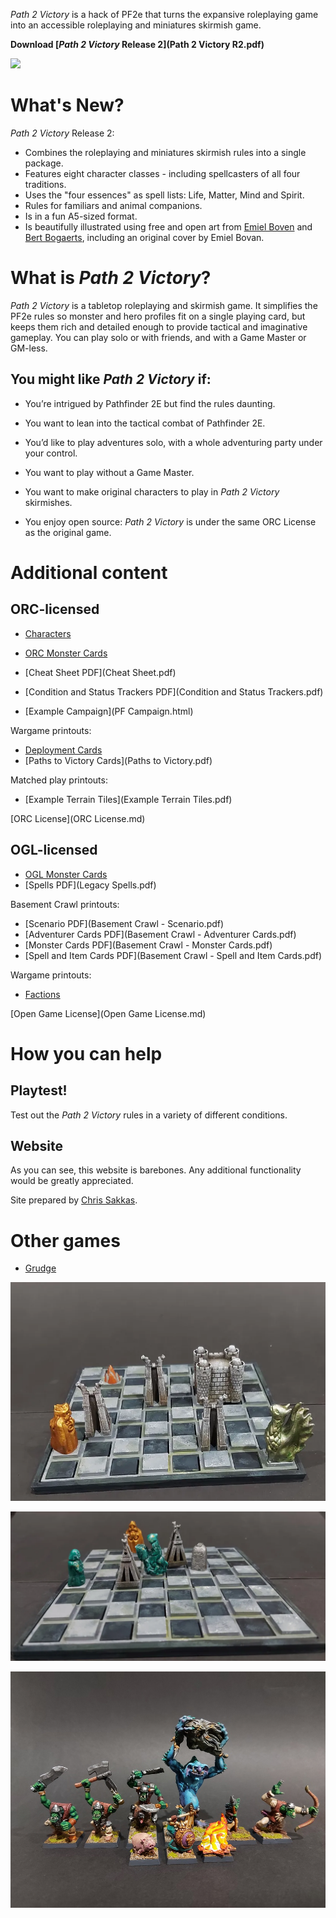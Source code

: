 *Path 2 Victory* is a hack of PF2e that turns the expansive roleplaying game into an accessible roleplaying and miniatures skirmish game. 

**Download [*Path 2 Victory* Release 2](Path 2 Victory R2.pdf)**

<img src="img\Cover.png" style="width: 300px" />

# What's New?

*Path 2 Victory* Release 2:

* Combines the roleplaying and miniatures skirmish rules into a single package.
* Features eight character classes - including spellcasters of all four traditions. 
* Uses the "four essences" as spell lists: Life, Matter, Mind and Spirit. 
* Rules for familiars and animal companions. 
* Is in a fun A5-sized format.
* Is beautifully illustrated using free and open art from [Emiel Boven]([Emiel](https://www.patreon.com/c/emielboven/)) and [Bert Bogaerts]([Bert](https://www.patreon.com/bertdrawsstuff)), including an original cover by Emiel Bovan.

# What is *Path 2 Victory*?

*Path 2 Victory* is a tabletop roleplaying and skirmish game. It simplifies the PF2e rules so monster and hero profiles fit on a single playing card, but keeps them  rich and detailed enough to provide tactical and imaginative gameplay.  You can play solo or with friends, and with a Game Master or GM-less. 

## You might like *Path 2 Victory* if: 

* You’re intrigued by Pathfinder 2E but find the rules daunting. 

* You want to lean into the tactical combat of Pathfinder 2E.

* You’d like to play adventures solo, with a whole adventuring party under your control. 

* You want to play without a Game Master. 
* You want to make original characters to play in *Path 2 Victory* skirmishes. 

* You enjoy open source: *Path 2 Victory* is under the same ORC License as the original game. 

# Additional content

## ORC-licensed

* [Characters](Characters.html)

* [ORC Monster Cards](cards-orc.html)
* [Cheat Sheet PDF](Cheat Sheet.pdf)
* [Condition and Status Trackers PDF](Condition and Status Trackers.pdf)
* [Example Campaign](PF Campaign.html)

Wargame printouts:

* [Deployment Cards](Deployments.pdf)
* [Paths to Victory Cards](Paths to Victory.pdf)

Matched play printouts: 

* [Example Terrain Tiles](Example Terrain Tiles.pdf)

[ORC License](ORC License.md)

## OGL-licensed

* [OGL Monster Cards](cards.html)
* [Spells PDF](Legacy Spells.pdf)

Basement Crawl printouts:

* [Scenario PDF](Basement Crawl - Scenario.pdf)
* [Adventurer Cards PDF](Basement Crawl - Adventurer Cards.pdf)
* [Monster Cards PDF](Basement Crawl - Monster Cards.pdf)
* [Spell and Item Cards PDF](Basement Crawl - Spell and Item Cards.pdf)

Wargame printouts: 

* [Factions](factions.html)

[Open Game License](Open Game License.md)

# How you can help

## Playtest!

Test out the *Path 2 Victory* rules in a variety of different conditions. 

## Website

As you can see, this website is barebones. Any additional functionality would be greatly appreciated. 

Site prepared by [Chris Sakkas](mailto:sanglorian@gmail.com).

# Other games

* [Grudge](https://sepulchralverdigris.itch.io/grudge)

![](GRUDGE\GRUDGE1.webp)

![](GRUDGE\GRUDGE2.webp)

![](GRUDGE\GRUDGE3.jpg)
